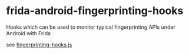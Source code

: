 # frida-android-fingerprinting-hooks
Hooks which can be used to monitor typical fingerprinting APIs under Android with Frida

see [fingerprinting-hooks.js](fingerprinting-hooks.js)
